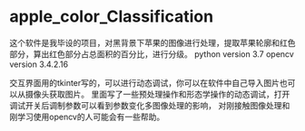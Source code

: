 # apple_color_Classification
这个软件是我毕设的项目，对黑背景下苹果的图像进行处理，提取苹果轮廓和红色部分，算出红色部分占总面积的百分比，进行分级。
python version 3.7
opencv version 3.4.2.16

交互界面用的tkinter写的，可以进行动态调试，你可以在软件中自己导入图片也可以从摄像头获取图片。
里面写了一些预处理操作和形态学操作的动态调试，打开调试开关后调制参数可以看到参数变化多图像处理的影响，
对刚接触图像处理和刚学习使用opencv的人可能会有一些帮助。




